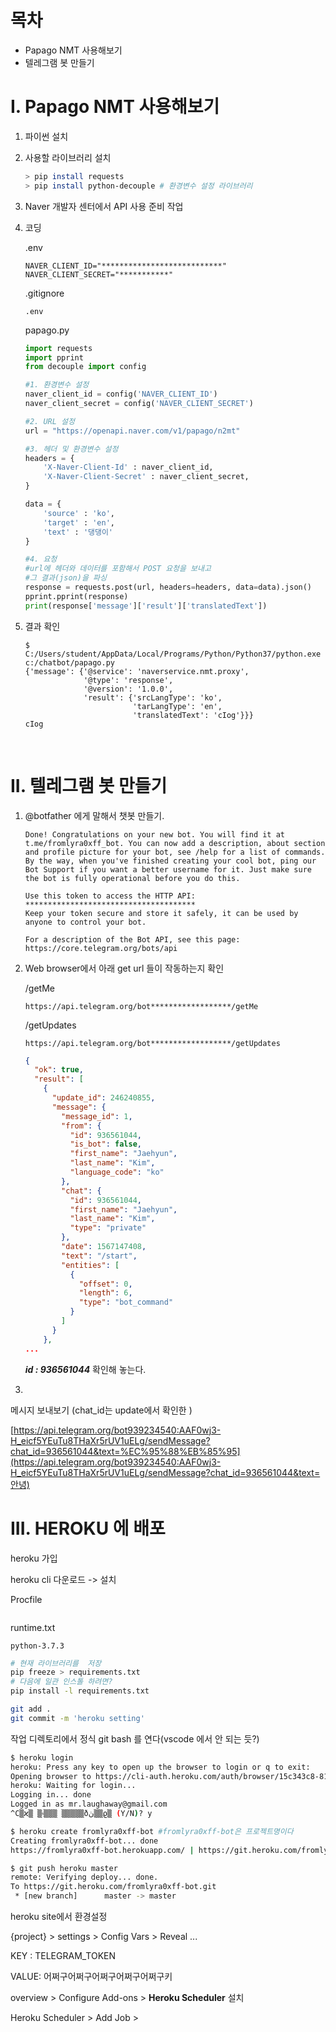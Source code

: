 # 목차

- Papago NMT 사용해보기
- 텔레그램 봇 만들기



# I. Papago NMT 사용해보기

1. 파이썬 설치

2. 사용할 라이브러리 설치

   ```bash
   > pip install requests
   > pip install python-decouple # 환경변수 설정 라이브러리
   ```

3.  Naver 개발자 센터에서 API 사용 준비 작업

4. 코딩

   .env

   ```properties
   NAVER_CLIENT_ID="***************************"
   NAVER_CLIENT_SECRET="***********"
   ```

   .gitignore

   ```
   .env
   ```

   papago.py

   ```python
   import requests
   import pprint
   from decouple import config
   
   #1. 환경변수 설정
   naver_client_id = config('NAVER_CLIENT_ID')
   naver_client_secret = config('NAVER_CLIENT_SECRET')
   
   #2. URL 설정
   url = "https://openapi.naver.com/v1/papago/n2mt"
   
   #3. 헤더 및 환경변수 설정
   headers = {
       'X-Naver-Client-Id' : naver_client_id,
       'X-Naver-Client-Secret' : naver_client_secret,
   }
   
   data = {
       'source' : 'ko',
       'target' : 'en',
       'text' : '댕댕이'
   }
   
   #4. 요청
   #url에 헤더와 데이터를 포함해서 POST 요청을 보내고
   #그 결과(json)을 파싱
   response = requests.post(url, headers=headers, data=data).json()
   pprint.pprint(response)
   print(response['message']['result']['translatedText'])
   ```



5. 결과 확인

   ```
   $ C:/Users/student/AppData/Local/Programs/Python/Python37/python.exe c:/chatbot/papago.py
   {'message': {'@service': 'naverservice.nmt.proxy',
                '@type': 'response',
                '@version': '1.0.0',
                'result': {'srcLangType': 'ko',
                           'tarLangType': 'en',
                           'translatedText': 'cIog'}}}
   cIog
   
   ```

<br>

# II. 텔레그램 봇 만들기

1. @botfather 에게 말해서 챗봇 만들기.

   ```
   Done! Congratulations on your new bot. You will find it at t.me/fromlyra0xff_bot. You can now add a description, about section and profile picture for your bot, see /help for a list of commands. By the way, when you've finished creating your cool bot, ping our Bot Support if you want a better username for it. Just make sure the bot is fully operational before you do this.
   
   Use this token to access the HTTP API:
   **************************************
   Keep your token secure and store it safely, it can be used by anyone to control your bot.
   
   For a description of the Bot API, see this page: https://core.telegram.org/bots/api
   ```

2. Web browser에서 아래 get url 들이 작동하는지 확인

   /getMe

   ```
   https://api.telegram.org/bot******************/getMe
   ```

   /getUpdates

   ```
   https://api.telegram.org/bot******************/getUpdates
   ```

   ```json
   {
     "ok": true,
     "result": [
       {
         "update_id": 246240855,
         "message": {
           "message_id": 1,
           "from": {
             "id": 936561044,
             "is_bot": false,
             "first_name": "Jaehyun",
             "last_name": "Kim",
             "language_code": "ko"
           },
           "chat": {
             "id": 936561044,
             "first_name": "Jaehyun",
             "last_name": "Kim",
             "type": "private"
           },
           "date": 1567147408,
           "text": "/start",
           "entities": [
             {
               "offset": 0,
               "length": 6,
               "type": "bot_command"
             }
           ]
         }
       },
   ...
   ```

   ***id : 936561044*** 확인해 놓는다.

3. 



메시지 보내보기 (chat_id는 update에서 확인한 )

[https://api.telegram.org/bot939234540:AAF0wj3-H_eicf5YEuTu8THaXr5rUV1uELg/sendMessage?chat_id=936561044&text=%EC%95%88%EB%85%95](https://api.telegram.org/bot939234540:AAF0wj3-H_eicf5YEuTu8THaXr5rUV1uELg/sendMessage?chat_id=936561044&text=안녕)





# III. HEROKU 에 배포

heroku 가입

heroku cli 다운로드 -> 설치



Procfile

```

```



runtime.txt

```
python-3.7.3
```



```bash
# 현재 라이브러리를  저장
pip freeze > requirements.txt
# 다음에 일관 인스톨 하려면?
pip install -l requirements.txt

```



```bash
git add .
git commit -m 'heroku setting'
```



작업 디렉토리에서 정식 git bash 를 연다(vscode 에서 안 되는 듯?)

```bash
$ heroku login
heroku: Press any key to open up the browser to login or q to exit:
Opening browser to https://cli-auth.heroku.com/auth/browser/15c343c8-81e0-4547-aef3-028de9c53a5d
heroku: Waiting for login...
Logging in... done
Logged in as mr.laughaway@gmail.com
^C▒ϰ▒ ▒۾▒▒▒ ▒▒▒▒▒ðڽ▒▒ϱ▒ (Y/N)? y

$ heroku create fromlyra0xff-bot #fromlyra0xff-bot은 프로젝트명이다 
Creating fromlyra0xff-bot... done
https://fromlyra0xff-bot.herokuapp.com/ | https://git.heroku.com/fromlyra0xff-bot.git

$ git push heroku master
remote: Verifying deploy... done.
To https://git.heroku.com/fromlyra0xff-bot.git
 * [new branch]      master -> master

```



heroku site에서 환경설정



{project} > settings > Config Vars > Reveal ...

KEY : TELEGRAM_TOKEN

VALUE: 어쩌구어쩌구어쩌구어쩌구어쩌구키



overview > Configure Add-ons > **Heroku Scheduler** 설치

Heroku Scheduler > Add Job >